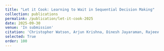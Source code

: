 ```yaml
---
title: "Let it Cook: Learning to Wait in Sequential Decision Making"
collection: publications
permalink: /publication/let-it-cook-2025
date: 2025-09-30
venue: 'In submission'
citation: 'Christopher Watson, Arjun Krishna, Dinesh Jayaraman, Rajeev Alur. "Let it Cook: Learning to Wait in Sequential Decision Making." <i>In preparation</i>, 2025.'
selected: True
order: 100
---
```

